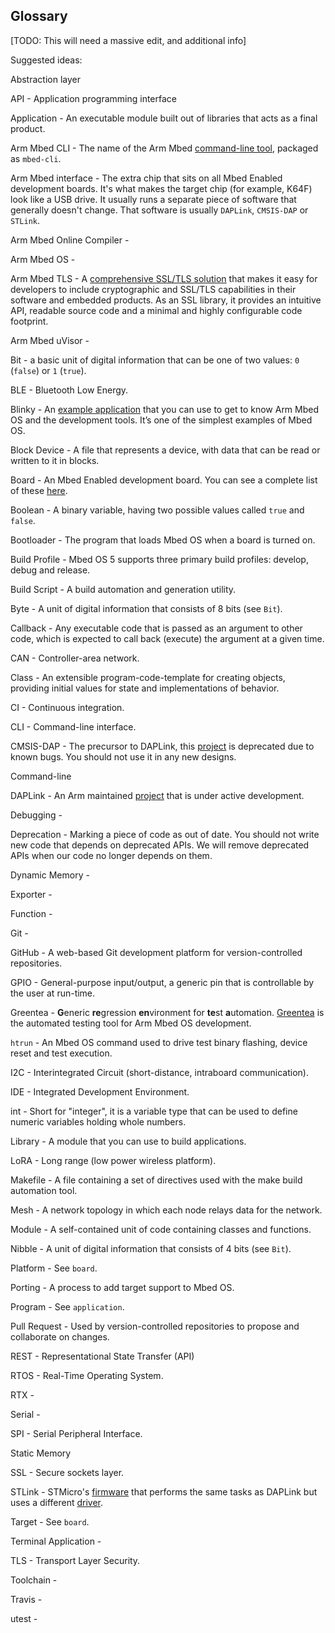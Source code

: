 ## Glossary

[TODO: This will need a massive edit, and additional info]

Suggested ideas:

Abstraction layer

API - Application programming interface

Application - An executable module built out of libraries that acts as a final product.

Arm Mbed CLI - The name of the Arm Mbed [command-line tool](cli.md), packaged as `mbed-cli`.

Arm Mbed interface - The extra chip that sits on all Mbed Enabled development boards. It's what makes the target chip (for example, K64F) look like a USB drive. It usually runs a separate piece of software that generally doesn't change. That software is usually `DAPLink`, `CMSIS-DAP` or `STLink`.

Arm Mbed Online Compiler -

Arm Mbed OS -

Arm Mbed TLS - A [comprehensive SSL/TLS solution](/docs/v5.4/reference/api-references.html#arm-mbed-tls) that makes it easy for developers to include cryptographic and SSL/TLS capabilities in their software and embedded products. As an SSL library, it provides an intuitive API, readable source code and a minimal and highly configurable code footprint.

Arm Mbed uVisor -

Bit - a basic unit of digital information that can be one of two values: `0` (`false`) or `1` (`true`).

BLE - Bluetooth Low Energy.

Blinky - An [example application](/docs/v5.4/tutorials/your-first-arm-mbed-application.html) that you can use to get to know Arm Mbed OS and the development tools. It’s one of the simplest examples of Mbed OS.

Block Device - A file that represents a device, with data that can be read or written to it in blocks.

Board - An Mbed Enabled development board. You can see a complete list of these [here](https://developer.mbed.org/platforms/).

Boolean - A binary variable, having two possible values called `true` and `false`.

Bootloader - The program that loads Mbed OS when a board is turned on.

Build Profile - Mbed OS 5 supports three primary build profiles: develop, debug and release.

Build Script - A build automation and generation utility.

Byte - A unit of digital information that consists of 8 bits (see `Bit`).

Callback - Any executable code that is passed as an argument to other code, which is expected to call back (execute) the argument at a given time.

CAN - Controller-area network.

Class - An extensible program-code-template for creating objects, providing initial values for state and implementations of behavior.

CI - Continuous integration.

CLI - Command-line interface. 

CMSIS-DAP - The precursor to DAPLink, this [project](https://github.com/mbedmicro/cmsis-dap) is deprecated due to known bugs. You should not use it in any new designs.

Command-line

DAPLink - An Arm maintained [project](https://github.com/mbedmicro/DAPLink) that is under active development.

Debugging - 

Deprecation - Marking a piece of code as out of date. You should not write new code that depends on deprecated APIs. We will remove deprecated APIs when our code no longer depends on them.

Dynamic Memory - 

Exporter -

Function - 

Git - 

GitHub - A web-based Git development platform for version-controlled repositories.

GPIO - General-purpose input/output, a generic pin that is controllable by the user at run-time.

Greentea - **G**eneric **re**gression **en**vironment for **te**st **a**utomation. [Greentea](/docs/v5.4/tools/testing-1.html#greentea---test-automation-for-arm-mbed) is the automated testing tool for Arm Mbed OS development.

`htrun` - An Mbed OS command used to drive test binary flashing, device reset and test execution.

I2C - Interintegrated Circuit (short-distance, intraboard communication).

IDE - Integrated Development Environment.

int - Short for "integer", it is a variable type that can be used to define numeric variables holding whole numbers.

Library - A module that you can use to build applications.

LoRA - Long range (low power wireless platform).

Makefile - A file containing a set of directives used with the make build automation tool. 

Mesh - A network topology in which each node relays data for the network.

Module - A self-contained unit of code containing classes and functions.

Nibble - A unit of digital information that consists of 4 bits (see `Bit`).

Platform - See `board`.

Porting - A process to add target support to Mbed OS.

Program - See `application`.

Pull Request - Used by version-controlled repositories to propose and collaborate on changes.

REST - Representational State Transfer (API)

RTOS - Real-Time Operating System.

RTX - 

Serial - 

SPI - Serial Peripheral Interface.

Static Memory

SSL - Secure sockets layer.

STLink - STMicro's [firmware](http://www.st.com/content/st_com/en/products/embedded-software/development-tool-software/stsw-link007.html) that performs the same tasks as DAPLink but uses a different [driver](http://www.st.com/content/st_com/en/products/embedded-software/development-tool-software/stsw-link009.html).

Target - See `board`.

Terminal Application - 

TLS - Transport Layer Security.

Toolchain - 

Travis -

utest -
